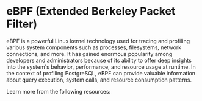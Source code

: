 # eBPF (Extended Berkeley Packet Filter)

eBPF is a powerful Linux kernel technology used for tracing and profiling various system components such as processes, filesystems, network connections, and more. It has gained enormous popularity among developers and administrators because of its ability to offer deep insights into the system's behavior, performance, and resource usage at runtime. In the context of profiling PostgreSQL, eBPF can provide valuable information about query execution, system calls, and resource consumption patterns.

Learn more from the following resources:

